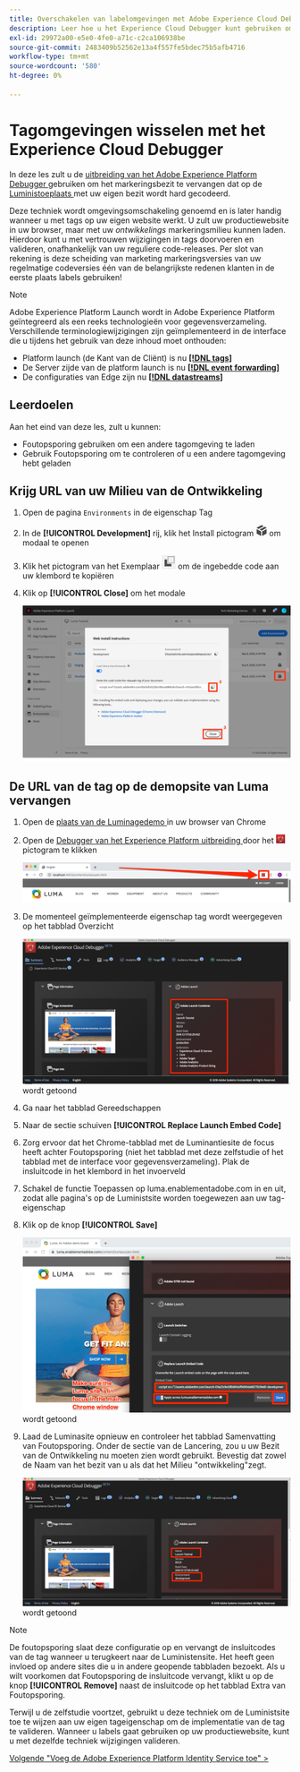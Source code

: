 ```yaml
---
title: Overschakelen van labelomgevingen met Adobe Experience Cloud Debugger
description: Leer hoe u het Experience Cloud Debugger kunt gebruiken om verschillende tags in te sluiten. Deze les maakt deel uit van de zelfstudie Experience Cloud implementeren in websites.
exl-id: 29972a00-e5e0-4fe0-a71c-c2ca106938be
source-git-commit: 2483409b52562e13a4f557fe5bdec75b5afb4716
workflow-type: tm+mt
source-wordcount: '580'
ht-degree: 0%

---
```


# Tagomgevingen wisselen met het Experience Cloud Debugger

In deze les zult u de [ uitbreiding van het Adobe Experience Platform Debugger ](https://chromewebstore.google.com/detail/adobe-experience-platform/bfnnokhpnncpkdmbokanobigaccjkpob) gebruiken om het markeringsbezit te vervangen dat op de [ Luministoeplaats ](https://luma.enablementadobe.com/content/luma/us/en.html) met uw eigen bezit wordt hard gecodeerd.

Deze techniek wordt omgevingsomschakeling genoemd en is later handig wanneer u met tags op uw eigen website werkt. U zult uw productiewebsite in uw browser, maar met uw *ontwikkelings* markeringsmilieu kunnen laden. Hierdoor kunt u met vertrouwen wijzigingen in tags doorvoeren en valideren, onafhankelijk van uw reguliere code-releases.  Per slot van rekening is deze scheiding van marketing markeringsversies van uw regelmatige codeversies één van de belangrijkste redenen klanten in de eerste plaats labels gebruiken!

>[!NOTE]
>
>Adobe Experience Platform Launch wordt in Adobe Experience Platform geïntegreerd als een reeks technologieën voor gegevensverzameling. Verschillende terminologiewijzigingen zijn geïmplementeerd in de interface die u tijdens het gebruik van deze inhoud moet onthouden:
>
> * Platform launch (de Kant van de Cliënt) is nu **[[!DNL tags]](https://experienceleague.adobe.com/docs/experience-platform/tags/home.html?lang=nl)**
> * De Server zijde van de platform launch is nu **[[!DNL event forwarding]](https://experienceleague.adobe.com/docs/experience-platform/tags/event-forwarding/overview.html?lang=nl-NL)**
> * De configuraties van Edge zijn nu **[[!DNL datastreams]](https://experienceleague.adobe.com/docs/experience-platform/edge/fundamentals/datastreams.html?lang=nl-NL)**

## Leerdoelen

Aan het eind van deze les, zult u kunnen:

* Foutopsporing gebruiken om een andere tagomgeving te laden
* Gebruik Foutopsporing om te controleren of u een andere tagomgeving hebt geladen

## Krijg URL van uw Milieu van de Ontwikkeling

1. Open de pagina `Environments` in de eigenschap Tag

1. In de **[!UICONTROL Development]** rij, klik het Install pictogram ![ installeren pictogram ](images/launch-installIcon.png) om modaal te openen

1. Klik het pictogram van het Exemplaar ![ pictogram van het Exemplaar ](images/launch-copyIcon.png) om de ingebedde code aan uw klembord te kopiëren

1. Klik op **[!UICONTROL Close]** om het modale

   ![ installeer pictogram ](images/launch-copyInstallCode.png)

## De URL van de tag op de demopsite van Luma vervangen

1. Open de [ plaats van de Luminagedemo ](https://luma.enablementadobe.com/content/luma/us/en.html) in uw browser van Chrome

1. Open de [ Debugger van het Experience Platform uitbreiding ](https://chromewebstore.google.com/detail/adobe-experience-platform/bfnnokhpnncpkdmbokanobigaccjkpob) door het ![ Debugger pictogram ](images/icon-debugger.png) pictogram te klikken

   ![ klik het Debugger pictogram ](images/switchEnvironments-openDebugger.png)

1. De momenteel geïmplementeerde eigenschap tag wordt weergegeven op het tabblad Overzicht

   ![ markeringsmilieu dat in Debugger ](images/switchEnvironments-debuggerOnWeRetail-prod.png) wordt getoond

1. Ga naar het tabblad Gereedschappen
1. Naar de sectie schuiven **[!UICONTROL Replace Launch Embed Code]**
1. Zorg ervoor dat het Chrome-tabblad met de Luminantiesite de focus heeft achter Foutopsporing (niet het tabblad met deze zelfstudie of het tabblad met de interface voor gegevensverzameling).  Plak de insluitcode in het klembord in het invoerveld
1. Schakel de functie Toepassen op luma.enablementadobe.com in en uit, zodat alle pagina&#39;s op de Luministsite worden toegewezen aan uw tag-eigenschap
1. Klik op de knop **[!UICONTROL Save]**

   ![ markeringsmilieu dat in Debugger ](images/switchEnvironments-debugger-save.png) wordt getoond

1. Laad de Luminasite opnieuw en controleer het tabblad Samenvatting van Foutopsporing. Onder de sectie van de Lancering, zou u uw Bezit van de Ontwikkeling nu moeten zien wordt gebruikt. Bevestig dat zowel de Naam van het bezit van u als dat het Milieu &quot;ontwikkeling&quot;zegt.

   ![ markeringsmilieu dat in Debugger ](images/switchEnvironments-debuggerOnWeRetail.png) wordt getoond

>[!NOTE]
>
>De foutopsporing slaat deze configuratie op en vervangt de insluitcodes van de tag wanneer u terugkeert naar de Luministensite. Het heeft geen invloed op andere sites die u in andere geopende tabbladen bezoekt. Als u wilt voorkomen dat Foutopsporing de insluitcode vervangt, klikt u op de knop **[!UICONTROL Remove]** naast de insluitcode op het tabblad Extra van Foutopsporing.

Terwijl u de zelfstudie voortzet, gebruikt u deze techniek om de Luministsite toe te wijzen aan uw eigen tageigenschap om de implementatie van de tag te valideren. Wanneer u labels gaat gebruiken op uw productiewebsite, kunt u met dezelfde techniek wijzigingen valideren.

[Volgende &quot;Voeg de Adobe Experience Platform Identity Service toe&quot; >](id-service.md)
